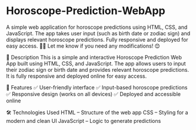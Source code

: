 # Horoscope-Prediction-WebApp
A simple web application for horoscope predictions using HTML, CSS, and JavaScript. The app takes user input (such as birth date or zodiac sign) and displays relevant horoscope predictions. Fully responsive and deployed for easy access. 🚀🔮  Let me know if you need any modifications! 😊


📌 Description
This is a simple and interactive Horoscope Prediction Web App built using HTML, CSS, and JavaScript. The app allows users to input their zodiac sign or birth date and provides relevant horoscope predictions. It is fully responsive and deployed online for easy access.

🚀 Features
✅ User-friendly interface
✅ Input-based horoscope predictions
✅ Responsive design (works on all devices)
✅ Deployed and accessible online

🛠️ Technologies Used
HTML – Structure of the web app
CSS – Styling for a modern and clean UI
JavaScript – Logic to generate predictions
